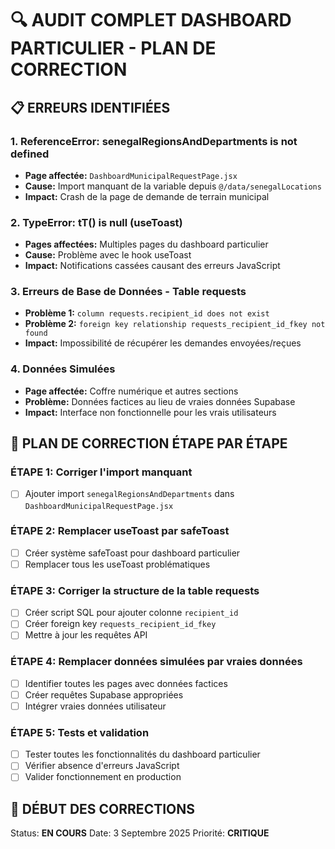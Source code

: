 # 🔍 AUDIT COMPLET DASHBOARD PARTICULIER - PLAN DE CORRECTION

## 📋 ERREURS IDENTIFIÉES

### 1. ReferenceError: senegalRegionsAndDepartments is not defined
- **Page affectée:** `DashboardMunicipalRequestPage.jsx`
- **Cause:** Import manquant de la variable depuis `@/data/senegalLocations`
- **Impact:** Crash de la page de demande de terrain municipal

### 2. TypeError: tT() is null (useToast)
- **Pages affectées:** Multiples pages du dashboard particulier
- **Cause:** Problème avec le hook useToast
- **Impact:** Notifications cassées causant des erreurs JavaScript

### 3. Erreurs de Base de Données - Table requests
- **Problème 1:** `column requests.recipient_id does not exist`
- **Problème 2:** `foreign key relationship requests_recipient_id_fkey not found`
- **Impact:** Impossibilité de récupérer les demandes envoyées/reçues

### 4. Données Simulées
- **Page affectée:** Coffre numérique et autres sections
- **Problème:** Données factices au lieu de vraies données Supabase
- **Impact:** Interface non fonctionnelle pour les vrais utilisateurs

## 🎯 PLAN DE CORRECTION ÉTAPE PAR ÉTAPE

### ÉTAPE 1: Corriger l'import manquant
- [ ] Ajouter import `senegalRegionsAndDepartments` dans `DashboardMunicipalRequestPage.jsx`

### ÉTAPE 2: Remplacer useToast par safeToast
- [ ] Créer système safeToast pour dashboard particulier
- [ ] Remplacer tous les useToast problématiques

### ÉTAPE 3: Corriger la structure de la table requests
- [ ] Créer script SQL pour ajouter colonne `recipient_id`
- [ ] Créer foreign key `requests_recipient_id_fkey`
- [ ] Mettre à jour les requêtes API

### ÉTAPE 4: Remplacer données simulées par vraies données
- [ ] Identifier toutes les pages avec données factices
- [ ] Créer requêtes Supabase appropriées
- [ ] Intégrer vraies données utilisateur

### ÉTAPE 5: Tests et validation
- [ ] Tester toutes les fonctionnalités du dashboard particulier
- [ ] Vérifier absence d'erreurs JavaScript
- [ ] Valider fonctionnement en production

## 🚀 DÉBUT DES CORRECTIONS

Status: **EN COURS**
Date: 3 Septembre 2025
Priorité: **CRITIQUE**
